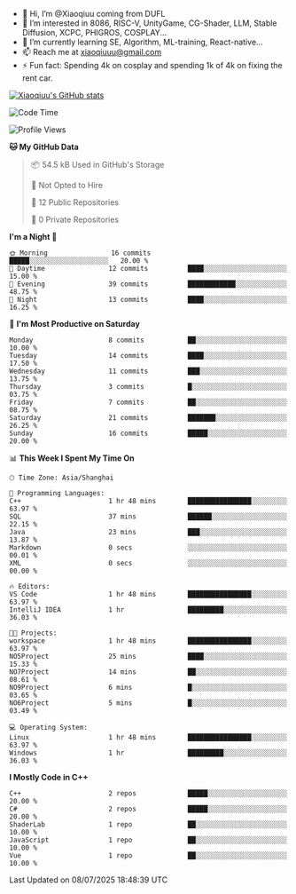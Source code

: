 - 👋 Hi, I’m @Xiaoqiuu coming from DUFL
- 👀 I’m interested in 8086, RISC-V, UnityGame, CG-Shader, LLM, Stable Diffusion, XCPC, PHIGROS, COSPLAY...
- 🌱 I’m currently learning SE, Algorithm, ML-training, React-native...
- 📫 Reach me at xiaoqiuuu@gmail.com
- ⚡ Fun fact: Spending 4k on cosplay and spending 1k of 4k on fixing the rent car.

<!---
Xiaoqiuu/Xiaoqiuu is a ✨ special ✨ repository because its `README.md` (this file) appears on your GitHub profile.
You can click the Preview link to take a look at your changes.
--->

[![Xiaoqiuu's GitHub stats](https://github-readme-stats.vercel.app/api?username=Xiaoqiuu)](https://github.com/anuraghazra/github-readme-stats)


<!--START_SECTION:waka-->
![Code Time](http://img.shields.io/badge/Code%20Time-86%20hrs%2049%20mins-blue)

![Profile Views](http://img.shields.io/badge/Profile%20Views-6-blue)

**🐱 My GitHub Data** 

> 📦 54.5 kB Used in GitHub's Storage 
 > 
> 🚫 Not Opted to Hire
 > 
> 📜 12 Public Repositories 
 > 
> 🔑 0 Private Repositories 
 > 
**I'm a Night 🦉** 

```text
🌞 Morning                16 commits          █████░░░░░░░░░░░░░░░░░░░░   20.00 % 
🌆 Daytime                12 commits          ████░░░░░░░░░░░░░░░░░░░░░   15.00 % 
🌃 Evening                39 commits          ████████████░░░░░░░░░░░░░   48.75 % 
🌙 Night                  13 commits          ████░░░░░░░░░░░░░░░░░░░░░   16.25 % 
```
📅 **I'm Most Productive on Saturday** 

```text
Monday                   8 commits           ██░░░░░░░░░░░░░░░░░░░░░░░   10.00 % 
Tuesday                  14 commits          ████░░░░░░░░░░░░░░░░░░░░░   17.50 % 
Wednesday                11 commits          ███░░░░░░░░░░░░░░░░░░░░░░   13.75 % 
Thursday                 3 commits           █░░░░░░░░░░░░░░░░░░░░░░░░   03.75 % 
Friday                   7 commits           ██░░░░░░░░░░░░░░░░░░░░░░░   08.75 % 
Saturday                 21 commits          ███████░░░░░░░░░░░░░░░░░░   26.25 % 
Sunday                   16 commits          █████░░░░░░░░░░░░░░░░░░░░   20.00 % 
```


📊 **This Week I Spent My Time On** 

```text
🕑︎ Time Zone: Asia/Shanghai

💬 Programming Languages: 
C++                      1 hr 48 mins        ████████████████░░░░░░░░░   63.97 % 
SQL                      37 mins             ██████░░░░░░░░░░░░░░░░░░░   22.15 % 
Java                     23 mins             ███░░░░░░░░░░░░░░░░░░░░░░   13.87 % 
Markdown                 0 secs              ░░░░░░░░░░░░░░░░░░░░░░░░░   00.01 % 
XML                      0 secs              ░░░░░░░░░░░░░░░░░░░░░░░░░   00.00 % 

🔥 Editors: 
VS Code                  1 hr 48 mins        ████████████████░░░░░░░░░   63.97 % 
IntelliJ IDEA            1 hr                █████████░░░░░░░░░░░░░░░░   36.03 % 

🐱‍💻 Projects: 
workspace                1 hr 48 mins        ████████████████░░░░░░░░░   63.97 % 
NO5Project               25 mins             ████░░░░░░░░░░░░░░░░░░░░░   15.33 % 
NO7Project               14 mins             ██░░░░░░░░░░░░░░░░░░░░░░░   08.61 % 
NO9Project               6 mins              █░░░░░░░░░░░░░░░░░░░░░░░░   03.65 % 
NO6Project               5 mins              █░░░░░░░░░░░░░░░░░░░░░░░░   03.49 % 

💻 Operating System: 
Linux                    1 hr 48 mins        ████████████████░░░░░░░░░   63.97 % 
Windows                  1 hr                █████████░░░░░░░░░░░░░░░░   36.03 % 
```

**I Mostly Code in C++** 

```text
C++                      2 repos             █████░░░░░░░░░░░░░░░░░░░░   20.00 % 
C#                       2 repos             █████░░░░░░░░░░░░░░░░░░░░   20.00 % 
ShaderLab                1 repo              ██░░░░░░░░░░░░░░░░░░░░░░░   10.00 % 
JavaScript               1 repo              ██░░░░░░░░░░░░░░░░░░░░░░░   10.00 % 
Vue                      1 repo              ██░░░░░░░░░░░░░░░░░░░░░░░   10.00 % 
```




 Last Updated on 08/07/2025 18:48:39 UTC
<!--END_SECTION:waka-->
